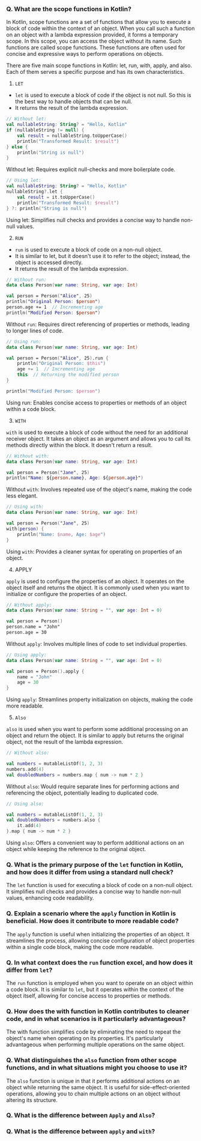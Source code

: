 ### Q. What are the scope functions in Kotlin?
In Kotlin, scope functions are a set of functions that allow you to execute a block of code within the context of an object. When you call such a function on an object with a lambda expression provided, it forms a temporary scope. In this scope, you can access the object without its name. Such functions are called scope functions. These functions are often used for concise and expressive ways to perform operations on objects.

There are five main scope functions in Kotlin: let, run, with, apply, and also. Each of them serves a specific purpose and has its own characteristics.

1. `LET`
* `let` is used to execute a block of code if the object is not null. So this is the best way to handle objects that can be null.
* It returns the result of the lambda expression.

```kotlin
// Without let:
val nullableString: String? = "Hello, Kotlin"
if (nullableString != null) {
    val result = nullableString.toUpperCase()
    println("Transformed Result: $result")
} else {
    println("String is null")
}
```

Without let: Requires explicit null-checks and more boilerplate code.

```kotlin
// Using let:
val nullableString: String? = "Hello, Kotlin"
nullableString?.let { 
    val result = it.toUpperCase()
    println("Transformed Result: $result")
} ?: println("String is null")
```
Using let: Simplifies null checks and provides a concise way to handle non-null values.


2. `RUN`

* `run` is used to execute a block of code on a non-null object.
* It is similar to let, but it doesn't use it to refer to the object; instead, the object is accessed directly.
* It returns the result of the lambda expression.

```Kotlin
// Without run:
data class Person(var name: String, var age: Int)

val person = Person("Alice", 25)
println("Original Person: $person")
person.age += 1  // Incrementing age
println("Modified Person: $person")
```
Without `run`: Requires direct referencing of properties or methods, leading to longer lines of code.
```Kotlin
// Using run:
data class Person(var name: String, var age: Int)

val person = Person("Alice", 25).run {
    println("Original Person: $this")
    age += 1  // Incrementing age
    this  // Returning the modified person
}

println("Modified Person: $person")
```
Using run: Enables concise access to properties or methods of an object within a code block.

3. `WITH`

`with` is used to execute a block of code without the need for an additional receiver object.
It takes an object as an argument and allows you to call its methods directly within the block.
It doesn't return a result.

```kotlin
// Without with:
data class Person(var name: String, var age: Int)

val person = Person("Jane", 25)
println("Name: ${person.name}, Age: ${person.age}")
```

Without `with`: Involves repeated use of the object's name, making the code less elegant.

```Kotlin
// Using with:
data class Person(var name: String, var age: Int)

val person = Person("Jane", 25)
with(person) {
    println("Name: $name, Age: $age")
}
```

Using `with`: Provides a cleaner syntax for operating on properties of an object.

4. APPLY

`apply` is used to configure the properties of an object.
It operates on the object itself and returns the object.
It is commonly used when you want to initialize or configure the properties of an object.
```Kotlin
// Without apply:
data class Person(var name: String = "", var age: Int = 0)

val person = Person()
person.name = "John"
person.age = 30
```
Without `apply`: Involves multiple lines of code to set individual properties.

```kotlin
// Using apply:
data class Person(var name: String = "", var age: Int = 0)

val person = Person().apply {
    name = "John"
    age = 30
}
```

Using `apply`: Streamlines property initialization on objects, making the code more readable.

5. `Also`

`also` is used when you want to perform some additional processing on an object and return the object.
It is similar to apply but returns the original object, not the result of the lambda expression.
```kotlin
// Without also:

val numbers = mutableListOf(1, 2, 3)
numbers.add(4)
val doubledNumbers = numbers.map { num -> num * 2 }
```
Without `also`: Would require separate lines for performing actions and referencing the object, potentially leading to duplicated code.

```Kotlin
// Using also:

val numbers = mutableListOf(1, 2, 3)
val doubledNumbers = numbers.also {
    it.add(4)
}.map { num -> num * 2 }
```
Using `also`: Offers a convenient way to perform additional actions on an object while keeping the reference to the original object.

### Q. What is the primary purpose of the `let` function in Kotlin, and how does it differ from using a standard null check?

The `let` function is used for executing a block of code on a non-null object. It simplifies null checks and provides a concise way to handle non-null values, enhancing code readability.

### Q. Explain a scenario where the `apply` function in Kotlin is beneficial. How does it contribute to more readable code? 

The `apply` function is useful when initializing the properties of an object. It streamlines the process, allowing concise configuration of object properties within a single code block, making the code more readable.

### Q. In what context does the `run` function excel, and how does it differ from `let`?

The `run` function is employed when you want to operate on an object within a code block. It is similar to `let`, but it operates within the context of the object itself, allowing for concise access to properties or methods.

### Q. How does the with function in Kotlin contributes to cleaner code, and in what scenarios is it particularly advantageous? 
The with function simplifies code by eliminating the need to repeat the object's name when operating on its properties. It's particularly advantageous when performing multiple operations on the same object.

### Q. What distinguishes the `also` function from other scope functions, and in what situations might you choose to use it?

The `also` function is unique in that it performs additional actions on an object while returning the same object. It is useful for side-effect-oriented operations, allowing you to chain multiple actions on an object without altering its structure.

### Q. What is the difference between `Apply` and `Also`?


### Q. What is the difference between `apply` and `with`?